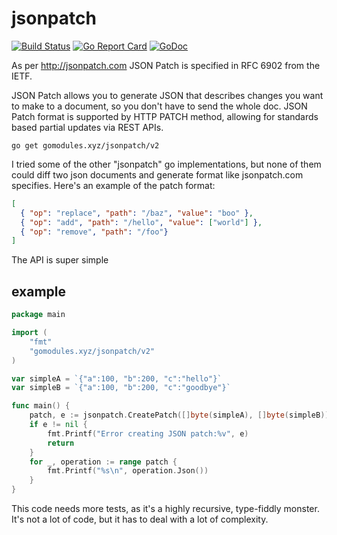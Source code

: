# jsonpatch

[![Build Status](https://travis-ci.org/gomodules/jsonpatch.svg?branch=master)](https://travis-ci.org/gomodules/jsonpatch)
[![Go Report Card](https://goreportcard.com/badge/gomodules.xyz/jsonpatch "Go Report Card")](https://goreportcard.com/report/gomodules.xyz/jsonpatch)
[![GoDoc](https://godoc.org/gomodules.xyz/jsonpatch?status.svg "GoDoc")](https://godoc.org/gomodules.xyz/jsonpatch)

As per http://jsonpatch.com JSON Patch is specified in RFC 6902 from the IETF.

JSON Patch allows you to generate JSON that describes changes you want to make to a document, so you don't have to send the whole doc. JSON Patch format is supported by HTTP PATCH method, allowing for standards based partial updates via REST APIs.

```console
go get gomodules.xyz/jsonpatch/v2
```

I tried some of the other "jsonpatch" go implementations, but none of them could diff two json documents and generate format like jsonpatch.com specifies. Here's an example of the patch format:

```json
[
  { "op": "replace", "path": "/baz", "value": "boo" },
  { "op": "add", "path": "/hello", "value": ["world"] },
  { "op": "remove", "path": "/foo"}
]

```
The API is super simple

## example

```go
package main

import (
	"fmt"
	"gomodules.xyz/jsonpatch/v2"
)

var simpleA = `{"a":100, "b":200, "c":"hello"}`
var simpleB = `{"a":100, "b":200, "c":"goodbye"}`

func main() {
	patch, e := jsonpatch.CreatePatch([]byte(simpleA), []byte(simpleB))
	if e != nil {
		fmt.Printf("Error creating JSON patch:%v", e)
		return
	}
	for _, operation := range patch {
		fmt.Printf("%s\n", operation.Json())
	}
}
```

This code needs more tests, as it's a highly recursive, type-fiddly monster. It's not a lot of code, but it has to deal with a lot of complexity.
